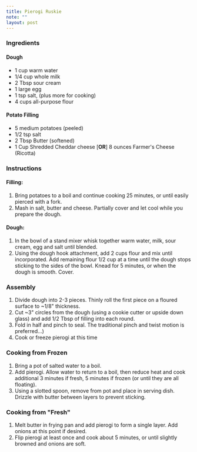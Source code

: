 ```yaml
---
title: Pierogi Ruskie
note: ""
layout: post
---
```


### Ingredients

#### Dough
- 1 cup warm water
- 1/4 cup whole milk
- 2 Tbsp sour cream
- 1 large egg
- 1 tsp salt, (plus more for cooking)
- 4 cups all-purpose flour

#### Potato Filling
- 5 medium potatoes (peeled)
- 1/2 tsp salt
- 2 Tbsp Butter (softened)
- 1 Cup Shredded Cheddar cheese [**OR**] 8 ounces Farmer's Cheese (Ricotta)

### Instructions

#### Filling:

1. Bring potatoes to a boil and continue cooking 25 minutes, or until easily pierced with a fork.
2. Mash in salt, butter and cheese. Partially cover and let cool while you prepare the dough.

#### Dough:

1. In the bowl of a stand mixer whisk together warm water, milk, sour cream, egg and salt until blended.
2. Using the dough hook attachment, add 2 cups flour and mix until incorporated. Add remaining flour 1/2 cup at a time until the dough stops sticking to the sides of the bowl. Knead for 5 minutes, or when the dough is smooth. Cover.

### Assembly

1. Divide dough into 2-3 pieces. Thinly roll the first piece on a floured surface to ~1/8" thickness.
2. Cut ~3" circles from the dough (using a cookie cutter or upside down glass) and add 1/2 Tbsp of filling into each round.
3. Fold in half and pinch to seal. The traditional pinch and twist motion is preferred...)
4. Cook or freeze pierogi at this time

### Cooking from Frozen

1. Bring a pot of salted water to a boil.
2. Add pierogi. Allow water to return to a boil, then reduce heat and cook additional 3 minutes if fresh, 5 minutes if frozen (or until they are all floating).
3. Using a slotted spoon, remove from pot and place in serving dish. Drizzle with butter between layers to prevent sticking.

### Cooking from "Fresh"

1. Melt butter in frying pan and add pierogi to form a single layer. Add onions at this point if desired.
2. Flip pierogi at least once and cook about 5 minutes, or until slightly browned and onions are soft.
